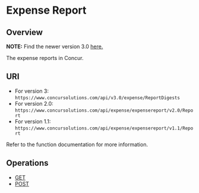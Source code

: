 # Expense Report

## Overview

**NOTE:** Find the newer version 3.0 [here.](/api-reference/expense/expense-report/reports.html)  

The expense reports in Concur.

## URI 

* For version 3:  
`https://www.concursolutions.com/api/v3.0/expense/ReportDigests `
* For version 2.0:  
`https://www.concursolutions.com/api/expense/expensereport/v2.0/Report `
* For version 1.1:  
`https://www.concursolutions.com/api/expense/expensereport/v1.1/Report`

Refer to the function documentation for more information.

## Operations   
* [GET][1]
* [POST][2]




[1]: /api-reference-deprecated/version-two/expense-reports/expense-report-get.html
[2]: /api-reference/expense/expense-report/post-report-exceptions.html
